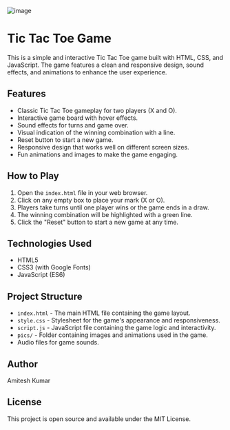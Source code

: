 ![image](https://github.com/user-attachments/assets/ccd5bc6a-db3d-49de-9f41-fc8c1c80d5b4)
# Tic Tac Toe Game

This is a simple and interactive Tic Tac Toe game built with HTML, CSS, and JavaScript. The game features a clean and responsive design, sound effects, and animations to enhance the user experience.

## Features

- Classic Tic Tac Toe gameplay for two players (X and O).
- Interactive game board with hover effects.
- Sound effects for turns and game over.
- Visual indication of the winning combination with a line.
- Reset button to start a new game.
- Responsive design that works well on different screen sizes.
- Fun animations and images to make the game engaging.

## How to Play

1. Open the `index.html` file in your web browser.
2. Click on any empty box to place your mark (X or O).
3. Players take turns until one player wins or the game ends in a draw.
4. The winning combination will be highlighted with a green line.
5. Click the "Reset" button to start a new game at any time.

## Technologies Used

- HTML5
- CSS3 (with Google Fonts)
- JavaScript (ES6)

## Project Structure

- `index.html` - The main HTML file containing the game layout.
- `style.css` - Stylesheet for the game's appearance and responsiveness.
- `script.js` - JavaScript file containing the game logic and interactivity.
- `pics/` - Folder containing images and animations used in the game.
- Audio files for game sounds.

## Author

Amitesh Kumar

## License

This project is open source and available under the MIT License.

